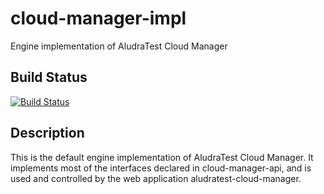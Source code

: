 # cloud-manager-impl
Engine implementation of AludraTest Cloud Manager

## Build Status
[![Build Status](https://travis-ci.org/AludraTest/cloud-manager-impl.svg?branch=master)](https://travis-ci.org/AludraTest/cloud-manager-impl)

## Description

This is the default engine implementation of AludraTest Cloud Manager. It implements most of the interfaces declared in
cloud-manager-api, and is used and controlled by the web application aludratest-cloud-manager.
